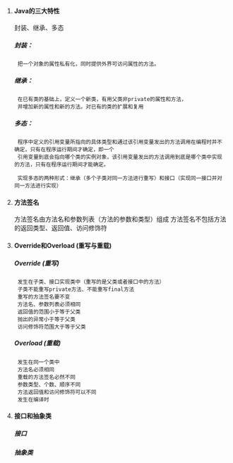 1. #### Java的三大特性

	封装、继承、多态

	#####	封装：
		把一个对象的属性私有化，同时提供外界可访问属性的方法。

	#####	继承：
		在已有类的基础上，定义一个新类，有用父类非private的属性和方法，
		并增加新的属性和新的方法。对已有的类的扩展和复用

	#####	多态：
		程序中定义的引用变量所指向的具体类型和通过该引用变量发出的方法调用在编程时并不确定，只有在程序运行期间才确定，即一个
		引用变量到底会指向哪个类的实例对象，该引用变量发出的方法调用到底是哪个类中实现的方法，只有在程序运行期间才能确定。

		实现多态的两种形式：继承（多个子类对同一方法进行重写）和接口（实现同一接口并对同一方法进行实现）

2. #### 方法签名
	方法签名由方法名和参数列表（方法的参数和类型）组成
	方法签名不包括方法的返回类型、返回值、访问修饰符

3. #### Override和Overload (重写与重载)
	
	##### Override (重写)
		发生在子类、接口实现类中（重写的是父类或者接口中的方法）
		子类不能重写private方法、不能重写final方法
		重写的方法签名要不变
		方法名、参数列表必须相同
		返回值的范围小于等于父类
		抛出的异常小于等于父类
		访问修饰符范围大于等于父类

	##### Overload (重载)
		发生在同一个类中
		方法名必须相同
		重载的方法签名必然不同
		参数类型、个数、顺序不同
		方法返回值和访问修饰符可以不同
		发生在编译时

4. #### 接口和抽象类
	
	##### 接口
		
	##### 抽象类

